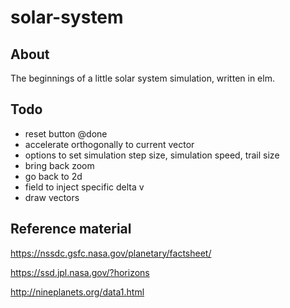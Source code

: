 # solar-system

## About

The beginnings of a little solar system simulation, written in elm.

## Todo

- reset button @done
- accelerate orthogonally to current vector
- options to set simulation step size, simulation speed, trail size
- bring back zoom
- go back to 2d
- field to inject specific delta v
- draw vectors

## Reference material

https://nssdc.gsfc.nasa.gov/planetary/factsheet/

https://ssd.jpl.nasa.gov/?horizons

http://nineplanets.org/data1.html
